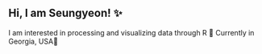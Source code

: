 ## Hi, I am Seungyeon! ✨
I am interested in processing and visualizing data through R 👀 
Currently in Georgia, USA🌱 
<!--
**SeungYeon-H/SeungYeon-H** is a ✨ _special_ ✨ repository because its `README.md` (this file) appears on your GitHub profile

 🔭 I’m currently working on ...
- 🌱 I’m currently learning ...
- 👯 I’m looking to collaborate on ...
- 🤔 I’m looking for help with ...
- 💬 Ask me about ...
- 📫 How to reach me: ...
- 😄 Pronouns: ...
- ⚡ Fun fact: ...
-->
